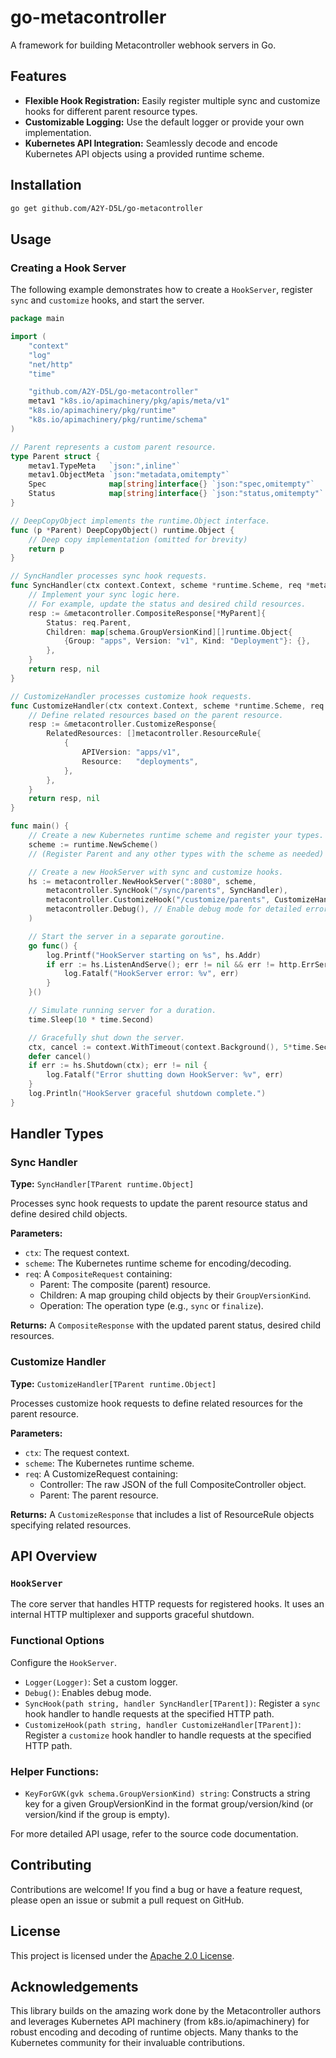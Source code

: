# go-metacontroller

A framework for building Metacontroller webhook servers in Go.

## Features

- **Flexible Hook Registration:** Easily register multiple sync and customize hooks for different parent resource types.
- **Customizable Logging:** Use the default logger or provide your own implementation.
- **Kubernetes API Integration:** Seamlessly decode and encode Kubernetes API objects using a provided runtime scheme.

## Installation

```bash
go get github.com/A2Y-D5L/go-metacontroller
```

## Usage

### Creating a Hook Server

The following example demonstrates how to create a `HookServer`, register `sync` and `customize` hooks, and start the server.

```go
package main

import (
	"context"
	"log"
	"net/http"
	"time"

	"github.com/A2Y-D5L/go-metacontroller"
	metav1 "k8s.io/apimachinery/pkg/apis/meta/v1"
	"k8s.io/apimachinery/pkg/runtime"
	"k8s.io/apimachinery/pkg/runtime/schema"
)

// Parent represents a custom parent resource.
type Parent struct {
	metav1.TypeMeta   `json:",inline"`
	metav1.ObjectMeta `json:"metadata,omitempty"`
	Spec              map[string]interface{} `json:"spec,omitempty"`
	Status            map[string]interface{} `json:"status,omitempty"`
}

// DeepCopyObject implements the runtime.Object interface.
func (p *Parent) DeepCopyObject() runtime.Object {
	// Deep copy implementation (omitted for brevity)
	return p
}

// SyncHandler processes sync hook requests.
func SyncHandler(ctx context.Context, scheme *runtime.Scheme, req *metacontroller.CompositeRequest[*Parent]) (*metacontroller.CompositeResponse[*Parent], error) {
	// Implement your sync logic here.
	// For example, update the status and desired child resources.
	resp := &metacontroller.CompositeResponse[*MyParent]{
		Status: req.Parent,
		Children: map[schema.GroupVersionKind][]runtime.Object{
			{Group: "apps", Version: "v1", Kind: "Deployment"}: {},
		},
	}
	return resp, nil
}

// CustomizeHandler processes customize hook requests.
func CustomizeHandler(ctx context.Context, scheme *runtime.Scheme, req *metacontroller.CustomizeRequest[*Parent]) (*metacontroller.CustomizeResponse, error) {
	// Define related resources based on the parent resource.
	resp := &metacontroller.CustomizeResponse{
		RelatedResources: []metacontroller.ResourceRule{
			{
				APIVersion: "apps/v1",
				Resource:   "deployments",
			},
		},
	}
	return resp, nil
}

func main() {
	// Create a new Kubernetes runtime scheme and register your types.
	scheme := runtime.NewScheme()
	// (Register Parent and any other types with the scheme as needed)

	// Create a new HookServer with sync and customize hooks.
	hs := metacontroller.NewHookServer(":8080", scheme,
		metacontroller.SyncHook("/sync/parents", SyncHandler),
		metacontroller.CustomizeHook("/customize/parents", CustomizeHandler),
		metacontroller.Debug(), // Enable debug mode for detailed errors.
	)

	// Start the server in a separate goroutine.
	go func() {
		log.Printf("HookServer starting on %s", hs.Addr)
		if err := hs.ListenAndServe(); err != nil && err != http.ErrServerClosed {
			log.Fatalf("HookServer error: %v", err)
		}
	}()

	// Simulate running server for a duration.
	time.Sleep(10 * time.Second)

	// Gracefully shut down the server.
	ctx, cancel := context.WithTimeout(context.Background(), 5*time.Second)
	defer cancel()
	if err := hs.Shutdown(ctx); err != nil {
		log.Fatalf("Error shutting down HookServer: %v", err)
	}
	log.Println("HookServer graceful shutdown complete.")
}
```

## Handler Types

### Sync Handler

**Type:** `SyncHandler[TParent runtime.Object]`

Processes sync hook requests to update the parent resource status and define desired child objects.

**Parameters:**

- `ctx`: The request context.
- `scheme`: The Kubernetes runtime scheme for encoding/decoding.
- `req`: A `CompositeRequest` containing:
  - Parent: The composite (parent) resource.
  - Children: A map grouping child objects by their `GroupVersionKind`.
  - Operation: The operation type (e.g., `sync` or `finalize`).

**Returns:** A `CompositeResponse` with the updated parent status, desired child resources.

### Customize Handler

**Type:** `CustomizeHandler[TParent runtime.Object]`

Processes customize hook requests to define related resources for the parent resource.

**Parameters:**

- `ctx`: The request context.
- `scheme`: The Kubernetes runtime scheme.
- `req`: A CustomizeRequest containing:
  - Controller: The raw JSON of the full CompositeController object.
  - Parent: The parent resource.

**Returns:** A `CustomizeResponse` that includes a list of ResourceRule objects specifying related resources.

## API Overview

### `HookServer`

The core server that handles HTTP requests for registered hooks. It uses an internal HTTP multiplexer and supports graceful shutdown.

### Functional Options

Configure the `HookServer`.

- `Logger(Logger)`: Set a custom logger.
- `Debug()`: Enables debug mode.
- `SyncHook(path string, handler SyncHandler[TParent])`: Register a `sync` hook handler to handle requests at the specified HTTP path.
- `CustomizeHook(path string, handler CustomizeHandler[TParent])`: Register a `customize` hook handler to handle requests at the specified HTTP path.

### Helper Functions:

- `KeyForGVK(gvk schema.GroupVersionKind) string`: Constructs a string key for a given GroupVersionKind in the format group/version/kind (or version/kind if the group is empty).

For more detailed API usage, refer to the source code documentation.

## Contributing

Contributions are welcome! If you find a bug or have a feature request, please open an issue or submit a pull request on GitHub.

## License

This project is licensed under the [Apache 2.0 License](./LICENSE).

## Acknowledgements

This library builds on the amazing work done by the Metacontroller authors and leverages Kubernetes API machinery (from k8s.io/apimachinery) for robust encoding and decoding of runtime objects. Many thanks to the Kubernetes community for their invaluable contributions.
